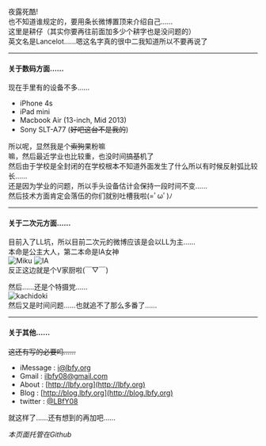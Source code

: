 夜露死酷!   
也不知道谁规定的，要用条长微博置顶来介绍自己……  
这里是耕仔（其实你要再往前面加多少个耕字也是没问题的）  
英文名是Lancelot……嗯这名字真的很中二我知道所以不要再说了  


---
#### 关于数码方面……
现在手里有的设备不多……  

* iPhone 4s
* iPad mini  
* Macbook Air (13-inch, Mid 2013)
* Sony SLT-A77 (~~好吧这台不是我的~~)

所以呢，显然我是个~~索狗~~果粉嘛  
嘛，然后最近学业也比较重，也没时间搞~~基~~机了  
然后由于学校是全封闭的在学校根本不知道外面发生了什么所以有时候反射弧比较长……  
还是因为学业的问题，所以手头设备估计会保持一段时间不变……  
然后技术方面肯定会落伍的你们就别吐槽我啦(=ﾟωﾟ)ﾉ  

---
#### 关于二次元方面……

目前入了LL坑，所以目前二次元的微博应该是会以LL为主……  
本命是公主大人，第二本命是IA女神  
![Miku](http://cl.ly/image/0s1j2A1Y0O0r/miku.jpg) 
![IA](http://cl.ly/image/0t2k2f0t2Y2i/ia.jpg)  
反正这边就是个V家厨啦(￣▽￣)  

然后……还是个特摄党……  
![kachidoki](http://cl.ly/image/2E2z0L0J1F2e/kachidoki.jpg)  
然后又是时间问题……也就追不了那么多番了……

---
#### 关于其他……
~~这还有写的必要吗……~~  

* iMessage : [i@lbfy.org](iMessage:i@lbfy.org)
* Gmail : [ilbfy08@gmail.com](mailto:ilbfy08@gmai.com) 
* About : [http://lbfy.org](http://lbfy.org) 
* Blog : [http://blog.lbfy.org](http://blog.lbfy.org)
* twitter : [@LBfY08](http://twitter.com/lbfy08) 

就这样了……还有想到的再加吧……

*本页面托管在Github*